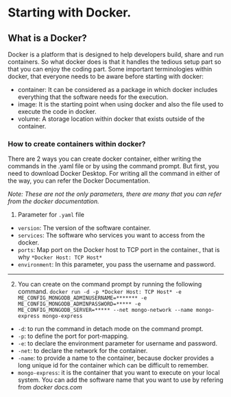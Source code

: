 # Starting with Docker.
## What is a Docker?
Docker is a platform that is designed to help developers build, share and run containers. So what docker does is that it handles the tedious setup part so that you can enjoy the coding part.
Some important terminologies within docker, that everyone needs to be aware before starting with docker:

- container: It can be considered as a package in which docker includes everything that the software needs for the execution.
- image: It is the starting point when using docker and also the file used to execute the code in docker.
- volume: A storage location within docker that exists outside of the container.

### How to create containers within docker? 

There are 2 ways you can create docker container, either writing the commands in the .yaml file or by using the command prompt.  But first, you need to download Docker Desktop. For writing all the command in either of the way, you can refer the Docker Documentation.

*Note: These are not the only parameters, there are many that you can refer from the docker documentation.*

1. Parameter for `.yaml` file
- `version`: The version of the software container.
- `services`: The software who services you want to access from the docker.
- `ports`: Map port on the Docker host to TCP port in the container., that is why `*Docker Host: TCP Host*`
- `environment`: In this parameter, you pass the username and password.
-----
2. You can create on the command prompt by running the following command.
`docker run -d -p *Docker Host: TCP Host* -e ME_CONFIG_MONGODB_ADMINUSERNAME=******* -e ME_CONFIG_MONGODB_ADMINPASSWORD=***** -e ME_CONFIG_MONGODB_SERVER=***** --net mongo-network --name mongo-express mongo-express`
- `-d`: to run the command in detach mode on the command prompt.
- `-p`: to define the port for port-mapping.
- `-e`: to declare the environment parameter for username and password.
- `-net`: to declare the network for the container.
- `-name`: to provide a name to the container, because docker provides a long unique id for the container which can be difficult to remember.
- `mongo-express`: it is the container that you want to execute on your local system. You can add the software name that you want to use by refering from *docker docs.com*
